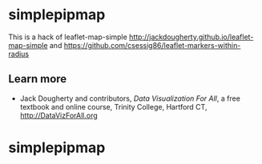 # simplepipmap

This is a hack of leaflet-map-simple http://jackdougherty.github.io/leaflet-map-simple
and
https://github.com/csessig86/leaflet-markers-within-radius

## Learn more
- Jack Dougherty and contributors, *Data Visualization For All*, a free textbook and online course, Trinity College, Hartford CT, http://DataVizForAll.org
# simplepipmap
